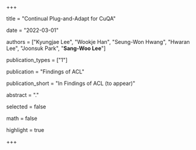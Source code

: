 +++

title = "Continual Plug-and-Adapt for CuQA"

date = "2022-03-01"

authors = ["Kyungjae Lee", "Wookje Han", "Seung-Won Hwang", "Hwaran Lee", "Joonsuk Park", "**Sang-Woo Lee**"]


publication_types = ["1"]

publication = "Findings of ACL"

publication_short = "In Findings of ACL (to appear)"

abstract = "."

selected = false

math = false

highlight = true

+++
